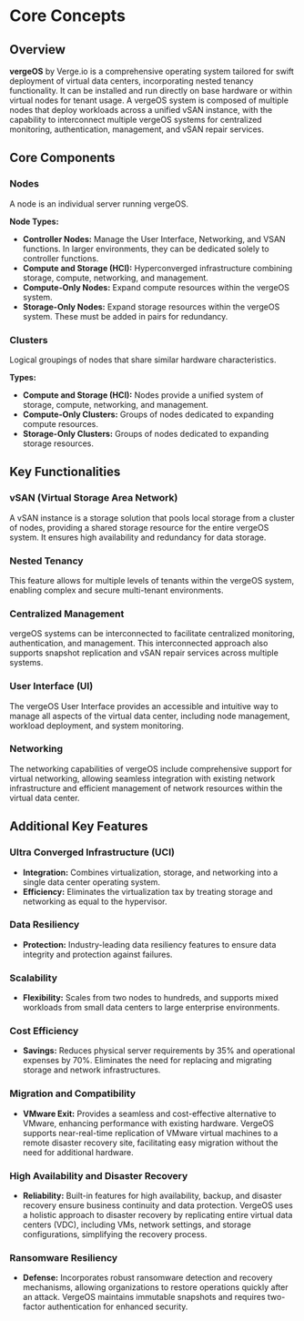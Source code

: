 # Core Concepts


## Overview
**vergeOS** by Verge.io is a comprehensive operating system tailored for swift deployment of virtual data centers, incorporating nested tenancy functionality. It can be installed and run directly on base hardware or within virtual nodes for tenant usage. A vergeOS system is composed of multiple nodes that deploy workloads across a unified vSAN instance, with the capability to interconnect multiple vergeOS systems for centralized monitoring, authentication, management, and vSAN repair services.


## Core Components






### Nodes
A node is an individual server running vergeOS.


**Node Types:**


 - **Controller Nodes:** Manage the User Interface, Networking, and VSAN functions. In larger environments, they can be dedicated solely to controller functions.
 - **Compute and Storage (HCI):** Hyperconverged infrastructure combining storage, compute, networking, and management.
 - **Compute-Only Nodes:** Expand compute resources within the vergeOS system.
 - **Storage-Only Nodes:** Expand storage resources within the vergeOS system. These must be added in pairs for redundancy.


### Clusters
Logical groupings of nodes that share similar hardware characteristics.


**Types:**


 - **Compute and Storage (HCI):** Nodes provide a unified system of storage, compute, networking, and management.
 - **Compute-Only Clusters:** Groups of nodes dedicated to expanding compute resources.
 - **Storage-Only Clusters:** Groups of nodes dedicated to expanding storage resources.


## Key Functionalities


### vSAN (Virtual Storage Area Network)
A vSAN instance is a storage solution that pools local storage from a cluster of nodes, providing a shared storage resource for the entire vergeOS system. It ensures high availability and redundancy for data storage.


### Nested Tenancy
This feature allows for multiple levels of tenants within the vergeOS system, enabling complex and secure multi-tenant environments.


### Centralized Management
vergeOS systems can be interconnected to facilitate centralized monitoring, authentication, and management. This interconnected approach also supports snapshot replication and vSAN repair services across multiple systems.


### User Interface (UI)
The vergeOS User Interface provides an accessible and intuitive way to manage all aspects of the virtual data center, including node management, workload deployment, and system monitoring.


### Networking
The networking capabilities of vergeOS include comprehensive support for virtual networking, allowing seamless integration with existing network infrastructure and efficient management of network resources within the virtual data center.


## Additional Key Features


### Ultra Converged Infrastructure (UCI)
- **Integration:** Combines virtualization, storage, and networking into a single data center operating system.
- **Efficiency:** Eliminates the virtualization tax by treating storage and networking as equal to the hypervisor.


### Data Resiliency
- **Protection:** Industry-leading data resiliency features to ensure data integrity and protection against failures.


### Scalability
- **Flexibility:** Scales from two nodes to hundreds, and supports mixed workloads from small data centers to large enterprise environments.


### Cost Efficiency
- **Savings:** Reduces physical server requirements by 35% and operational expenses by 70%. Eliminates the need for replacing and migrating storage and network infrastructures.


### Migration and Compatibility
- **VMware Exit:** Provides a seamless and cost-effective alternative to VMware, enhancing performance with existing hardware. VergeOS supports near-real-time replication of VMware virtual machines to a remote disaster recovery site, facilitating easy migration without the need for additional hardware.


### High Availability and Disaster Recovery
- **Reliability:** Built-in features for high availability, backup, and disaster recovery ensure business continuity and data protection. VergeOS uses a holistic approach to disaster recovery by replicating entire virtual data centers (VDC), including VMs, network settings, and storage configurations, simplifying the recovery process.


### Ransomware Resiliency
- **Defense:** Incorporates robust ransomware detection and recovery mechanisms, allowing organizations to restore operations quickly after an attack. VergeOS maintains immutable snapshots and requires two-factor authentication for enhanced security.




